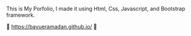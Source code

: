 This is My Porfolio, I made it using Html, Css, Javascript, and Bootstrap framework.

👀 https://bayueramadan.github.io/ 👀
